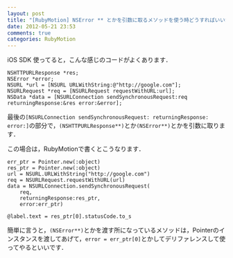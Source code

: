```yaml
---
layout: post
title: "[RubyMotion] NSError ** とかを引数に取るメソッドを使う時どうすればいいか"
date: 2012-05-21 23:53
comments: true
categories: RubyMotion
---
```


iOS SDK 使ってると，こんな感じのコードがよくあります．

    NSHTTPURLResponse *res;
    NSError *error;
    NSURL *url = [NSURL URLWithString:@"http://google.com"];
    NSURLRequest *req = [NSURLRequest requestWithURL:url];
    NSData *data = [NSURLConnection sendSynchronousRequest:req returningResponse:&res error:&error];

最後の`[NSURLConnection sendSynchronousRequest: returningResponse: error:]`の部分で，`(NSHTTPURLResponse**)`とか`(NSError**)`とかを引数に取ります．

この場合は，RubyMotionで書くとこうなります．

    err_ptr = Pointer.new(:object)
    res_ptr = Pointer.new(:object)
    url = NSURL.URLWithString("http://google.com")
    req = NSURLRequest.requestWithURL(url)
    data = NSURLConnection.sendSynchronousRequest(
    	req, 
    	returningResponse:res_ptr,
    	error:err_ptr)
    
    @label.text = res_ptr[0].statusCode.to_s
簡単に言うと，`(NSError**)`とかを渡す所になっているメソッドは，Pointerのインスタンスを渡してあげて，`error = err_ptr[0]`とかしてデリファレンスして使ってやるといいです．
